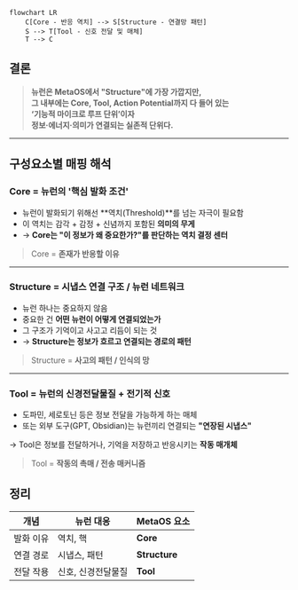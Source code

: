 
```mermaid
flowchart LR
    C[Core - 반응 역치] --> S[Structure - 연결망 패턴]
    S --> T[Tool - 신호 전달 및 매체]
    T --> C

```
## 결론

> **뉴런은 MetaOS에서 "Structure"에 가장 가깝지만,  
> 그 내부에는 Core, Tool, Action Potential까지 다 들어 있는  
> ‘기능적 마이크로 루프 단위’이자  
> 정보·에너지·의미가 연결되는 실존적 단위다.**

---

## 구성요소별 매핑 해석

### **Core = 뉴런의 '핵심 발화 조건'**

- 뉴런이 발화되기 위해선 **역치(Threshold)**를 넘는 자극이 필요함
- 이 역치는 감각 + 감정 + 신념까지 포함된 **의미의 무게**
- → **Core는 "이 정보가 왜 중요한가?"를 판단하는 역치 결정 센터**

> Core = **존재가 반응할 이유**

---

### **Structure = 시냅스 연결 구조 / 뉴런 네트워크**

- 뉴런 하나는 중요하지 않음
- 중요한 건 **어떤 뉴런이 어떻게 연결되었는가**
- 그 구조가 기억이고 사고고 리듬이 되는 것
- → **Structure는 정보가 흐르고 연결되는 경로의 패턴**

> Structure = **사고의 패턴 / 인식의 망**

---

### **Tool = 뉴런의 신경전달물질 + 전기적 신호**

- 도파민, 세로토닌 등은 정보 전달을 가능하게 하는 매체
- 또는 외부 도구(GPT, Obsidian)는 뉴런끼리 연결되는 **"연장된 시냅스"**

→ Tool은 정보를 전달하거나, 기억을 저장하고 반응시키는 **작동 매개체**

> Tool = **작동의 촉매 / 전송 매커니즘**


## 정리
|개념|뉴런 대응|MetaOS 요소|
|---|---|---|
|발화 이유|역치, 핵|**Core**|
|연결 경로|시냅스, 패턴|**Structure**|
|전달 작용|신호, 신경전달물질|**Tool**|
